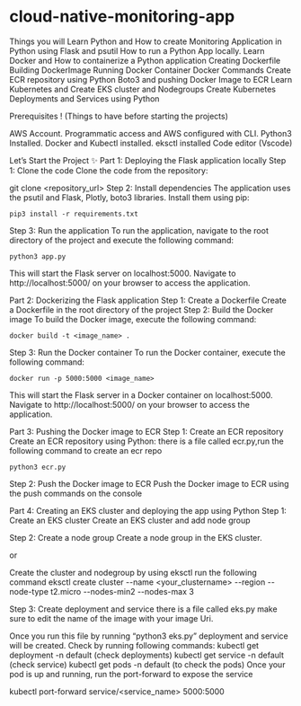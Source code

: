 # cloud-native-monitoring-app
Things you will Learn 
  Python and How to create Monitoring Application in Python using Flask and psutil
  How to run a Python App locally.
  Learn Docker and How to containerize a Python application
  Creating Dockerfile
  Building DockerImage
  Running Docker Container
  Docker Commands
  Create ECR repository using Python Boto3 and pushing Docker Image to ECR
  Learn Kubernetes and Create EKS cluster and Nodegroups
  Create Kubernetes Deployments and Services using Python

Prerequisites !
(Things to have before starting the projects)

 AWS Account.
 Programmatic access and AWS configured with CLI.
 Python3 Installed.
 Docker and Kubectl installed.
 eksctl installed
 Code editor (Vscode)


 Let’s Start the Project ✨
Part 1: Deploying the Flask application locally
Step 1: Clone the code
Clone the code from the repository:

git clone <repository_url>
Step 2: Install dependencies
The application uses the psutil and Flask, Plotly, boto3 libraries. Install them using pip:

    pip3 install -r requirements.txt
Step 3: Run the application
To run the application, navigate to the root directory of the project and execute the following command:

    python3 app.py
This will start the Flask server on localhost:5000. Navigate to http://localhost:5000/ on your browser to access the application.

Part 2: Dockerizing the Flask application
Step 1: Create a Dockerfile
Create a Dockerfile in the root directory of the project
Step 2: Build the Docker image
To build the Docker image, execute the following command:

    docker build -t <image_name> .
Step 3: Run the Docker container
To run the Docker container, execute the following command:

    docker run -p 5000:5000 <image_name>
This will start the Flask server in a Docker container on localhost:5000. Navigate to http://localhost:5000/ on your browser to access the application.

Part 3: Pushing the Docker image to ECR
Step 1: Create an ECR repository
Create an ECR repository using Python:
there is a file called ecr.py,run the following command to create an ecr repo

    python3 ecr.py

Step 2: Push the Docker image to ECR
Push the Docker image to ECR using the push commands on the console

Part 4: Creating an EKS cluster and deploying the app using Python
Step 1: Create an EKS cluster
Create an EKS cluster and add node group

Step 2: Create a node group
Create a node group in the EKS cluster.
  
  or

  Create the cluster and nodegroup by using eksctl
  run the following command 
           eksctl create cluster --name <your_clustername> --region <region> --node-type t2.micro --nodes-min2 --nodes-max 3
  
Step 3: Create deployment and service
there is a file called eks.py
make sure to edit the name of the image with your image Uri.

Once you run this file by running “python3 eks.py” deployment and service will be created.
Check by running following commands:
kubectl get deployment -n default (check deployments)
kubectl get service -n default (check service)
kubectl get pods -n default (to check the pods)
Once your pod is up and running, run the port-forward to expose the service

kubectl port-forward service/<service_name> 5000:5000
